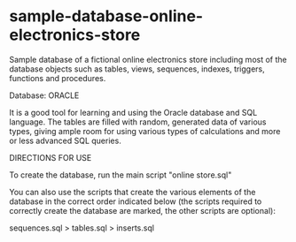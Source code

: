 # sample-database-online-electronics-store

Sample database of a fictional online electronics store including most of the database objects such as 
tables, views, sequences, indexes, triggers, functions and procedures. 

Database: ORACLE

It is a good tool for learning and using the Oracle database and SQL language.
The tables are filled with random, generated data of various types, giving ample room for using various types of calculations and more or less advanced SQL queries.


DIRECTIONS FOR USE

To create the database, run the main script "online store.sql"

You can also use the scripts that create the various elements of the database in the correct order indicated below
(the scripts required to correctly create the database are marked, the other scripts are optional):

sequences.sql > tables.sql > inserts.sql

